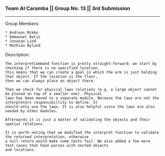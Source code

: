 ### Team AI Caramba || Group No. 13 || 3rd Submission ###
---
Group Members:

	* Andreas Mikko
	* Emmanuel Batis
	* Jonatan Lind
	* Mathias Bylund
	
Description:

	The interpretCommand function is pretty straight-forward; we start by checking if there is no specified location, 
	this means that we can create a goal in which the arm is just holding that object. If the location is the floor,
	then we can always place an object there. 
	
	Then we check for physical laws relations (e.g. a large object cannot be placed on top of a smaller one). Physical
	laws has been moved to a separate module. Because the laws are not the interpreters responsibillity to define. It 
	should only use the laws. It is also helpful since the laws are also needed by other modules.
	
	Afterwards it is just a matter of validating the objects and their spatial relations.
	
	It is worth noting that we modified the interpret function to validate the returned interpretation, otherwise
	a null return would make some tests fail. We also added a few more test cases that have parses with nested objects 
	and locations. 
	
